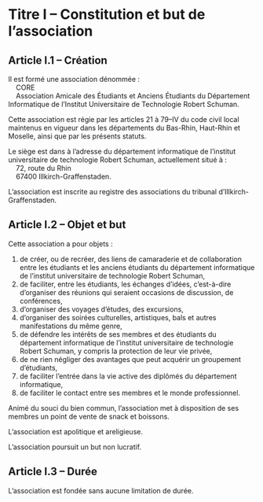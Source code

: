 # Titre I – Constitution et but de l’association

## Article I.1 – Création

Il est formé une association dénommée :
<br>&nbsp;&nbsp;&nbsp;&nbsp;CORE
<br>&nbsp;&nbsp;&nbsp;&nbsp;Association Amicale des Étudiants et Anciens Étudiants du Département Informatique de l’Institut Universitaire de Technologie Robert Schuman.

Cette association est régie par les articles 21 à 79–IV du code civil local maintenus en vigueur
dans les départements du Bas-Rhin, Haut-Rhin et Moselle, ainsi que par les présents statuts.

Le siège est dans à l’adresse du département informatique de l’institut universitaire de technologie Robert Schuman, actuellement situé à :
<br>&nbsp;&nbsp;&nbsp;&nbsp;72, route du Rhin
<br>&nbsp;&nbsp;&nbsp;&nbsp;67400 Illkirch-Graffenstaden.

L’association est inscrite au registre des associations du tribunal d’Illkirch-Graffenstaden.

## Article I.2 – Objet et but

Cette association a pour objets :
1. de créer, ou de recréer, des liens de camaraderie et de collaboration entre les étudiants
   et les anciens étudiants du département informatique de l’institut universitaire de technologie Robert Schuman,
2. de faciliter, entre les étudiants, les échanges d’idées, c’est-à-dire d’organiser des réunions
   qui seraient occasions de discussion, de conférences,
3. d’organiser des voyages d’études, des excursions,
4. d’organiser des soirées culturelles, artistiques, bals et autres manifestations du même
    genre,
5. de défendre les intérêts de ses membres et des étudiants du département informatique
   de l’institut universitaire de technologie Robert Schuman, y compris la protection de leur
   vie privée,
6. de ne rien négliger des avantages que peut acquérir un groupement d’étudiants,
7. de faciliter l’entrée dans la vie active des diplômés du département informatique,
8. de faciliter le contact entre ses membres et le monde professionnel.

Animé du souci du bien commun, l’association met à disposition de ses membres un point de
vente de snack et boissons.

L’association est apolitique et areligieuse.

L’association poursuit un but non lucratif.

## Article I.3 – Durée

L’association est fondée sans aucune limitation de durée.